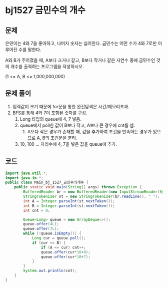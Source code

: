 # bj1527 금민수의 개수

## 문제

은민이는 4와 7을 좋아하고, 나머지 숫자는 싫어한다. 금민수는 어떤 수가 4와 7로만 이루어진 수를 말한다.

A와 B가 주어졌을 때, A보다 크거나 같고, B보다 작거나 같은 자연수 중에 금민수인 것의 개수를 출력하는 프로그램을 작성하시오.

(1 <= A, B <= 1,000,000,000)

## 문제 풀이

1. 입력값이 크기 때문에 for문을 통한 완전탐색은 시간/메모리초과.
2. BFS를 통해 4와 7이 포함된 숫자를 구성. 
   1. Long 타입의 queue에 4, 7 넣음.
   2. queue에서 poll한 값이 B보다 작고, A보다 큰 경우에 cnt를 셈.
      1. A보다 작은 경우가 존재할 때, 값을 추가하여 조건을 만족하는 경우가 있으므로 A, B의 조건문을 분리.
   3.  10, 100 ... 자리수에 4, 7을 넣은 값을 queue에 추가.

## 코드

```java
import java.util.*;
import java.io.*;
public class Main_bj_1527_금민수의개수 {
    public static void main(String[] args) throws Exception {
        BufferedReader br = new BufferedReader(new InputStreamReader(System.in));
        StringTokenizer st = new StringTokenizer(br.readLine(), " ");
        int A = Integer.parseInt(st.nextToken());
        int B = Integer.parseInt(st.nextToken());
        int cnt = 0;

        Queue<Long> queue = new ArrayDeque<>();
        queue.offer(4L);
        queue.offer(7L);
        while (!queue.isEmpty()) {
            Long cur = queue.poll();
            if (cur <= B) {
                if (A <= cur) cnt++;
                queue.offer(cur*10+4);
                queue.offer(cur*10+7);
            }
        }
        System.out.println(cnt);
    }
}
```

